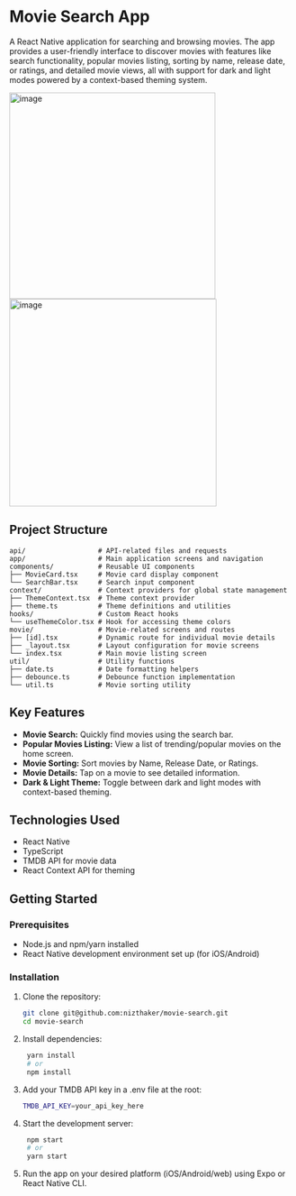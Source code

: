 # Movie Search App

A React Native application for searching and browsing movies. The app provides a user-friendly interface to discover movies with features like search functionality, popular movies listing, sorting by name, release date, or ratings, and detailed movie views, all with support for dark and light modes powered by a context-based theming system.

<img width="366" alt="image" src="https://github.com/user-attachments/assets/7aff7c50-54f4-416d-adfe-faf8bb9a2410" /> <img width="368" alt="image" src="https://github.com/user-attachments/assets/c1703526-5b8f-4536-be49-47a90b731d1a" />




## Project Structure

```
api/                  # API-related files and requests
app/                  # Main application screens and navigation
components/           # Reusable UI components
├── MovieCard.tsx     # Movie card display component
└── SearchBar.tsx     # Search input component
context/              # Context providers for global state management
├── ThemeContext.tsx  # Theme context provider
├── theme.ts          # Theme definitions and utilities
hooks/                # Custom React hooks
└── useThemeColor.tsx # Hook for accessing theme colors
movie/                # Movie-related screens and routes
├── [id].tsx          # Dynamic route for individual movie details
├── _layout.tsx       # Layout configuration for movie screens
└── index.tsx         # Main movie listing screen
util/                 # Utility functions
├── date.ts           # Date formatting helpers
├── debounce.ts       # Debounce function implementation
└── util.ts           # Movie sorting utility

```

## Key Features

- **Movie Search:** Quickly find movies using the search bar.
- **Popular Movies Listing:** View a list of trending/popular movies on the home screen.
- **Movie Sorting:** Sort movies by Name, Release Date, or Ratings.
- **Movie Details:** Tap on a movie to see detailed information.
- **Dark & Light Theme:** Toggle between dark and light modes with context-based theming.

## Technologies Used

- React Native
- TypeScript
- TMDB API for movie data
- React Context API for theming

## Getting Started

### Prerequisites

- Node.js and npm/yarn installed
- React Native development environment set up (for iOS/Android)

### Installation

1. Clone the repository:

   ```bash
   git clone git@github.com:nizthaker/movie-search.git
   cd movie-search
   ```

2. Install dependencies:
   ```bash
    yarn install
    # or
    npm install
   ```
3. Add your TMDB API key in a .env file at the root:
   ```bash
   TMDB_API_KEY=your_api_key_here
   ```
4. Start the development server:
   ```bash
    npm start
    # or
    yarn start
   ```
5. Run the app on your desired platform (iOS/Android/web) using Expo or React Native CLI.
